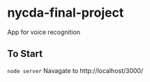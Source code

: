 # nycda-final-project
App for voice recognition

## To Start
``node server``
Navagate to http://localhost/3000/
